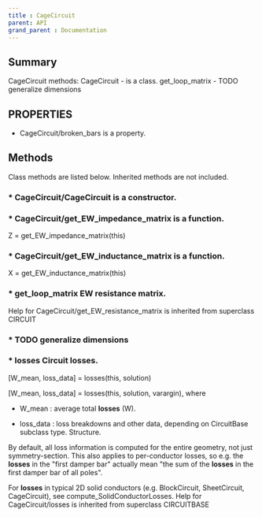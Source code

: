```yaml
---
title : CageCircuit
parent: API
grand_parent : Documentation
---
```

## Summary
CageCircuit methods:
CageCircuit - is a class.
get_loop_matrix - TODO generalize dimensions
## PROPERTIES
* CageCircuit/broken_bars is a property.

## Methods
Class methods are listed below. Inherited methods are not included.
### * CageCircuit/CageCircuit is a constructor.

### * CageCircuit/get_EW_impedance_matrix is a function.
Z = get_EW_impedance_matrix(this)

### * CageCircuit/get_EW_inductance_matrix is a function.
X = get_EW_inductance_matrix(this)

### * get_loop_matrix EW resistance matrix.
Help for CageCircuit/get_EW_resistance_matrix is inherited from superclass CIRCUIT

### * TODO generalize dimensions

### * losses Circuit losses.

[W_mean, loss_data] = losses(this, solution)

[W_mean, loss_data] = losses(this, solution, varargin), where

* W_mean : average total **losses** (W).

* loss_data : loss breakdowns and other data, depending on
CircuitBase subclass type. Structure.

By default, all loss information is computed for the entire
geometry, not just symmetry-section. This also applies to
per-conductor losses, so e.g. the **losses** in the "first damper
bar" actually mean "the sum of the **losses** in the first damper bar
of all poles".

For **losses** in typical 2D solid conductors (e.g. BlockCircuit,
SheetCircuit, CageCircuit), see compute_SolidConductorLosses.
Help for CageCircuit/losses is inherited from superclass CIRCUITBASE

